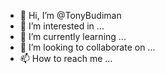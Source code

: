 - 👋 Hi, I’m @TonyBudiman
- 👀 I’m interested in ...
- 🌱 I’m currently learning ...
- 💞️ I’m looking to collaborate on ...
- 📫 How to reach me ...

<!---
TonyBudiman/TonyBudiman is a ✨ special ✨ repository because its `README.md` (this file) appears on your GitHub profile.
You can click the Preview link to take a look at your changes.
--->
